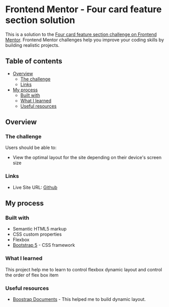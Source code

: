 # Frontend Mentor - Four card feature section solution

This is a solution to the [Four card feature section challenge on Frontend Mentor](https://www.frontendmentor.io/challenges/four-card-feature-section-weK1eFYK). Frontend Mentor challenges help you improve your coding skills by building realistic projects.

## Table of contents

- [Overview](#overview)
  - [The challenge](#the-challenge)
  - [Links](#links)
- [My process](#my-process)
  - [Built with](#built-with)
  - [What I learned](#what-i-learned)
  - [Useful resources](#useful-resources)

## Overview

### The challenge

Users should be able to:

- View the optimal layout for the site depending on their device's screen size

### Links

- Live Site URL: [Github](https://pleum3410.github.io/frontend-mentor-projects/four-card-feature-section-master/)

## My process

### Built with

- Semantic HTML5 markup
- CSS custom properties
- Flexbox
- [Bootstrap 5](https://getbootstrap.com/) - CSS framework

### What I learned

This project help me to learn to control flexbox dynamic layout and control the order of flex box item

### Useful resources

- [Boostrap Documents](https://getbootstrap.com/docs/5.0/utilities/flex/#grow-and-shrink) - This helped me to build dynamic layout.
